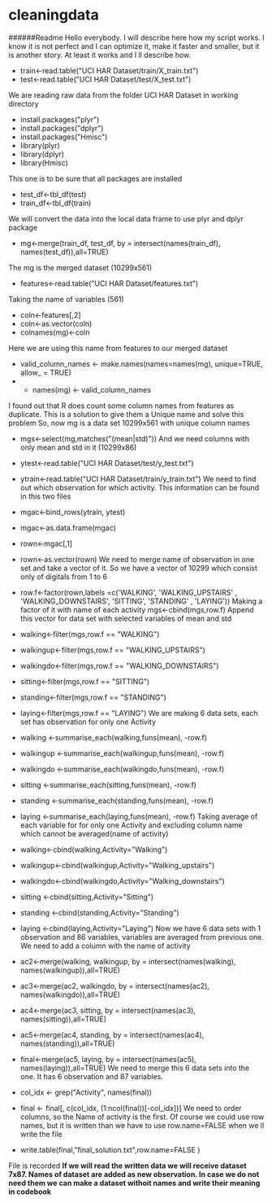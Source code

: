 # cleaningdata
######Readme
Hello everybody. I will describe here how my script works. 
I know it is not perfect and I can optimize it, make it faster and smaller, but it is another story. 
At least it works and I ll describe how.
* train<-read.table("UCI HAR Dataset/train/X_train.txt")
* test<-read.table("UCI HAR Dataset/test/X_test.txt")

We are reading raw data from the folder UCI HAR Dataset in working directory 
* install.packages("plyr")
* install.packages("dplyr")
* install.packages("Hmisc")
* library(plyr)
* library(dplyr)
* library(Hmisc)

This one is to be sure that all packages are installed

* test_df<-tbl_df(test)
* train_df<-tbl_df(train)

We will convert the data into the local data frame to use plyr and dplyr package

* mg<-merge(train_df, test_df, by = intersect(names(train_df), names(test_df)),all=TRUE)

The mg is the merged dataset (10299x561)

* features<-read.table("UCI HAR Dataset/features.txt")

Taking the name of variables (561)

* coln<-features[,2]
* coln<-as.vector(coln)
* colnames(mg)<-coln

Here we are using this name from features to our merged dataset

* valid_column_names <- make.names(names=names(mg), unique=TRUE, allow_ = TRUE)
* * names(mg) <- valid_column_names

I found out that R does count some column names from features as duplicate.
This is a solution to give them a Unique name and solve this problem
So, now mg is a data set 10299x561 with unique column names

* mgs<-select(mg,matches("(mean|std)"))
And we need columns with only mean and std in it (10299x86)
* ytest<-read.table("UCI HAR Dataset/test/y_test.txt")
* ytrain<-read.table("UCI HAR Dataset/train/y_train.txt")
We need to find out which observation for which activity. This information can be found in this two files




* mgac<-bind_rows(ytrain, ytest)
* mgac<-as.data.frame(mgac)
* rown<-mgac[,1]
* rown<-as.vector(rown)
We need to merge name of observation in one set and take a vector of it. 
So we have a vector of 10299 which consist only of digitals from 1 to 6
* row.f<-factor(rown,labels =c('WALKING', 'WALKING_UPSTAIRS' , 'WALKING_DOWNSTAIRS',  'SITTING', 'STANDING' , 'LAYING'))
Making a factor of it with name of each activity
mgs<-cbind(mgs,row.f)
Append this vector for data set with selected variables of mean and std
* walking<-filter(mgs,row.f == "WALKING")
* walkingup<-filter(mgs,row.f == "WALKING_UPSTAIRS")
* walkingdo<-filter(mgs,row.f == "WALKING_DOWNSTAIRS")
* sitting<-filter(mgs,row.f == "SITTING")
* standing<-filter(mgs,row.f == "STANDING")
* laying<-filter(mgs,row.f == "LAYING")
We are making 6 data sets, each set has observation for only one Activity
* walking <-summarise_each(walking,funs(mean), -row.f)
* walkingup <-summarise_each(walkingup,funs(mean), -row.f)
* walkingdo <-summarise_each(walkingdo,funs(mean), -row.f)
* sitting <-summarise_each(sitting,funs(mean), -row.f)
* standing <-summarise_each(standing,funs(mean), -row.f)
* laying <-summarise_each(laying,funs(mean), -row.f)
Taking average of each variable for  for only one Activity and excluding column name which cannot be averaged(name of activity)
* walking<-cbind(walking,Activity="Walking")
* walkingup<-cbind(walkingup,Activity="Walking_upstairs")
* walkingdo<-cbind(walkingdo,Activity="Walking_downstairs")
* sitting <-cbind(sitting,Activity="Sitting")
* standing <-cbind(standing,Activity="Standing")
* laying <-cbind(laying,Activity="Laying")
Now we have 6 data sets with 1 observation and 86 variables, variables are averaged from previous one. We need to add a column with the name of activity
* ac2<-merge(walking, walkingup, by = intersect(names(walking), names(walkingup)),all=TRUE)
* ac3<-merge(ac2, walkingdo, by = intersect(names(ac2), names(walkingdo)),all=TRUE)
* ac4<-merge(ac3, sitting, by = intersect(names(ac3), names(sitting)),all=TRUE)
* ac5<-merge(ac4, standing, by = intersect(names(ac4), names(standing)),all=TRUE)
* final<-merge(ac5, laying, by = intersect(names(ac5), names(laying)),all=TRUE)
We need to merge this 6 data sets into the one. It has 6 observation and 87 variables.

* col_idx <- grep("Activity", names(final))


* final <- final[, c(col_idx, (1:ncol(final))[-col_idx])]
We need to order columns, so the Name of activity is the first. 
Of course we could use row names, but it is written than we have to use row.name=FALSE when we ll write the file

* write.table(final,"final_solution.txt",row.name=FALSE )

File is recorded
**If we will read the written data we will receive dataset 7x87. Names of  dataset are added as new observation. In case we do not need them we can make a dataset withoit names and write their meaning in codebook**




